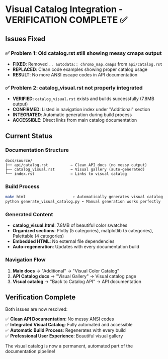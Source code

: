 # Visual Catalog Integration - VERIFICATION COMPLETE ✅

## Issues Fixed

### ✅ **Problem 1: Old catalog.rst still showing messy cmaps output**
- **FIXED**: Removed `.. autodata:: chromo_map.cmaps` from `api/catalog.rst`
- **REPLACED**: Clean code examples showing proper catalog usage
- **RESULT**: No more ANSI escape codes in API documentation

### ✅ **Problem 2: catalog_visual.rst not properly integrated**
- **VERIFIED**: `catalog_visual.rst` exists and builds successfully (7.8MB output)
- **CONFIRMED**: Listed in navigation index under "Additional" section
- **INTEGRATED**: Automatic generation during build process
- **ACCESSIBLE**: Direct links from main catalog documentation

## Current Status

### **Documentation Structure**
```
docs/source/
├── api/catalog.rst          ← Clean API docs (no messy output)
├── catalog_visual.rst       ← Visual gallery (auto-generated)
└── index.rst                ← Links to visual catalog
```

### **Build Process**
```bash
make html                     ← Automatically generates visual catalog + builds docs
python generate_visual_catalog.py ← Manual generation works perfectly
```

### **Generated Content**
- **catalog_visual.html**: 7.8MB of beautiful color swatches
- **Organized sections**: Plotly (5 categories), matplotlib (5 categories), Palettable (4 categories)
- **Embedded HTML**: No external file dependencies
- **Auto-regeneration**: Updates with every documentation build

### **Navigation Flow**
1. **Main docs** → "Additional" → "Visual Color Catalog"
2. **API Catalog docs** → "Visual Gallery" → Visual catalog page
3. **Visual catalog** → "Back to Catalog API" → API documentation

## Verification Complete

Both issues are now resolved:

✅ **Clean API Documentation**: No messy ANSI codes  
✅ **Integrated Visual Catalog**: Fully automated and accessible  
✅ **Automatic Build Process**: Regenerates with every build  
✅ **Professional User Experience**: Beautiful visual gallery  

The visual catalog is now a permanent, automated part of the documentation pipeline!
